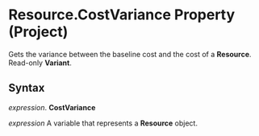 
# Resource.CostVariance Property (Project)

Gets the variance between the baseline cost and the cost of a  **Resource**. Read-only **Variant**.


## Syntax

 _expression_. **CostVariance**

 _expression_ A variable that represents a **Resource** object.

